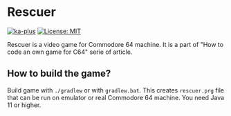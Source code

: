 # Rescuer

[![ka-plus](https://circleci.com/gh/ka-plus/rescuer.svg?style=shield)](https://circleci.com/gh/ka-plus/rescuer/?branch=main)
[![License: MIT](https://img.shields.io/badge/License-MIT-yellow.svg)](https://opensource.org/licenses/MIT)

Rescuer is a video game for Commodore 64 machine.
It is a part of "How to code an own game for C64" serie of article.

## How to build the game?
Build game with `./gradlew` or with `gradlew.bat`.
This creates `rescuer.prg` file that can be run on emulator or real Commodore 64 machine.
You need Java 11 or higher.
